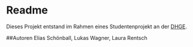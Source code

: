 # Readme
Dieses Projekt entstand im Rahmen eines Studentenprojekt an der [DHGE](https://dhge.de/).

##Autoren
Elias Schönball, Lukas Wagner, Laura Rentsch
